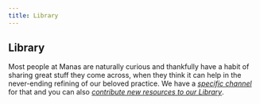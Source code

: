 ```yaml
---
title: Library
---
```

## Library

Most people at Manas are naturally curious and thankfully have a habit of sharing great stuff they come across, when they think it can help in the never-ending refining of our beloved practice. We have a *[specific channel](https://manas.slack.com/archives/C02R1L3N9)* for that and you can also *[contribute new resources to our Library](https://airtable.com/shrepxLOZINQwO6Xl)*.
